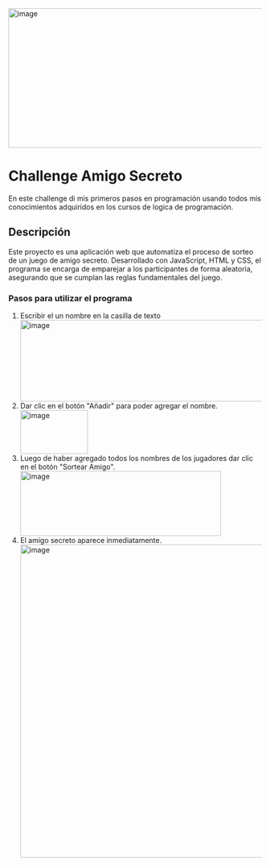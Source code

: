 <img width="1365" height="277" alt="image" src="https://github.com/user-attachments/assets/bee017c9-1231-4950-a8af-4b3b04fbdcdf" />

<h1>Challenge Amigo Secreto</h1>
<p>En este challenge di mis primeros pasos en programación usando todos mis conocimientos adquiridos en los cursos de logica de programación.</p>

<h2>Descripción</h2>
<p>Este proyecto es una aplicación web que automatiza el proceso de sorteo de un juego de amigo secreto. Desarrollado con JavaScript, HTML y CSS,
  el programa se encarga de emparejar a los participantes de forma aleatoria, asegurando que se cumplan las reglas fundamentales del juego.</p>

<h3>Pasos para utilizar el programa</h3>
<ol>
  <li>Escribir el un nombre en la casilla de texto</li>
  <img width="586" height="162" alt="image" src="https://github.com/user-attachments/assets/3f5fdff0-9b93-4373-9e92-eeed20d7120e" />
  <li>Dar clic en el botón "Añadir" para poder agregar el nombre.</li>
  <img width="134" height="87" alt="image" src="https://github.com/user-attachments/assets/fa2db663-729d-4c24-aa4f-d068d31ee6b1" />
  <li>Luego de haber agregado todos los nombres de los jugadores dar clic en el botón "Sortear Amigo". </li>
  <img width="399" height="129" alt="image" src="https://github.com/user-attachments/assets/b5f4527d-3a80-4572-a1a7-1cbad0361465" />
  <li>El amigo secreto aparece inmediatamente.</li>
  <img width="1290" height="622" alt="image" src="https://github.com/user-attachments/assets/5e16e12f-59a5-4724-880d-19815b7829ab" />
</ol>
